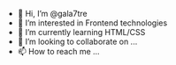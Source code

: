 - 👋 Hi, I’m @gala7tre
- 👀 I’m interested in Frontend technologies
- 🌱 I’m currently learning HTML/CSS
- 💞️ I’m looking to collaborate on ...
- 📫 How to reach me ...

<!---
gala7tre/gala7tre is a ✨ special ✨ repository because its `README.md` (this file) appears on your GitHub profile.
You can click the Preview link to take a look at your changes.
--->
